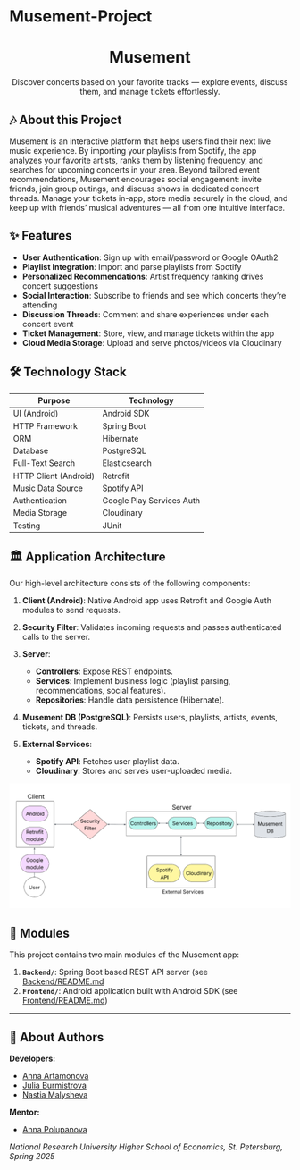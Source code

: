# Musement-Project

<div align="center">
  <h1>Musement</h1>
  <p>Discover concerts based on your favorite tracks — explore events, discuss them, and manage tickets effortlessly.</p>
</div>

## 🎶 About this Project

Musement is an interactive platform that helps users find their next live music experience. By importing your playlists from Spotify, the app analyzes your favorite artists, ranks them by listening frequency, and searches for upcoming concerts in your area. Beyond tailored event recommendations, Musement encourages social engagement: invite friends, join group outings, and discuss shows in dedicated concert threads. Manage your tickets in-app, store media securely in the cloud, and keep up with friends’ musical adventures — all from one intuitive interface.

## ✨ Features

* **User Authentication**: Sign up with email/password or Google OAuth2
* **Playlist Integration**: Import and parse playlists from Spotify
* **Personalized Recommendations**: Artist frequency ranking drives concert suggestions
* **Social Interaction**: Subscribe to friends and see which concerts they’re attending
* **Discussion Threads**: Comment and share experiences under each concert event
* **Ticket Management**: Store, view, and manage tickets within the app
* **Cloud Media Storage**: Upload and serve photos/videos via Cloudinary

## 🛠️ Technology Stack

| Purpose               | Technology                |
| --------------------- | ------------------------- |
| UI (Android)          | Android SDK               |
| HTTP Framework        | Spring Boot               |
| ORM                   | Hibernate                 |
| Database              | PostgreSQL                |
| Full-Text Search      | Elasticsearch             |
| HTTP Client (Android) | Retrofit                  |
| Music Data Source     | Spotify API               |
| Authentication        | Google Play Services Auth |
| Media Storage         | Cloudinary                |
| Testing               | JUnit                     |

## 🏛️ Application Architecture

Our high-level architecture consists of the following components:

1. **Client (Android)**: Native Android app uses Retrofit and Google Auth modules to send requests.
2. **Security Filter**: Validates incoming requests and passes authenticated calls to the server.
3. **Server**:

    * **Controllers**: Expose REST endpoints.
    * **Services**: Implement business logic (playlist parsing, recommendations, social features).
    * **Repositories**: Handle data persistence (Hibernate).
4. **Musement DB (PostgreSQL)**: Persists users, playlists, artists, events, tickets, and threads.
5. **External Services**:

    * **Spotify API**: Fetches user playlist data.
    * **Cloudinary**: Stores and serves user-uploaded media.

![Architecture Diagram](architecture3.png)

## 🧩 Modules

This project contains two main modules of the Musement app:

1. **`Backend/`**: Spring Boot based REST API server (see [Backend/README.md](https://github.com/MusementProject/Backend/blob/main/README.md)  
2. **`Frontend/`**: Android application built with Android SDK (see [Frontend/README.md](https://github.com/MusementProject/Frontend/blob/main/README.md))

---

## 👥 About Authors

**Developers:**

* [Anna Artamonova](https://github.com/chepyr)
* [Julia Burmistrova](https://github.com/gtmnnn)
* [Nastia Malysheva](https://github.com/MalyshevaAN)

**Mentor:**

* [Anna Polupanova](https://github.com/polupanovaanna)

*National Research University Higher School of Economics, St. Petersburg, Spring 2025*
